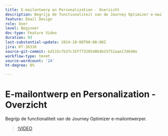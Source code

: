 ```yaml
---
title: E-mailontwerp en Personalization - Overzicht
description: Begrijp de functionaliteit van de Journey Optimizer e-mailontwerper.
feature: Email Design
role: User
level: Beginner
doc-type: Feature Video
duration: 93
last-substantial-update: 2024-10-08T00:00:00Z
jira: KT-16316
source-git-commit: bd132cfb37c35ff7320540b4b25f51aae17d640e
workflow-type: tm+mt
source-wordcount: '24'
ht-degree: 0%

---
```



# E-mailontwerp en Personalization - Overzicht

Begrijp de functionaliteit van de Journey Optimizer e-mailontwerper.

>[!VIDEO](https://video.tv.adobe.com/v/3432676/?learn=on)
